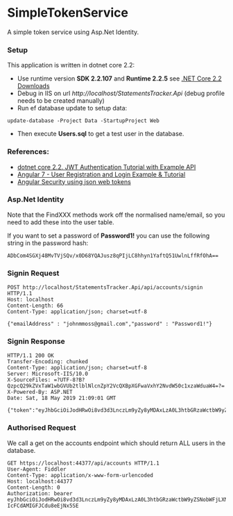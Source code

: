 ﻿# SimpleTokenService

A simple token service using Asp.Net Identity.

### Setup

This application is written in dotnet core 2.2:
* Use runtime version **SDK 2.2.107** and **Runtime 2.2.5** see [.NET Core 2.2 Downloads](https://dotnet.microsoft.com/download/dotnet-core/2.2)
* Debug in IIS on url *http://localhost/StatementsTracker.Api* (debug profile needs to be created manually)
* Run ef database update to setup data:
```
update-database -Project Data -StartupProject Web
```
* Then execute **Users.sql** to get a test user in the database.


### References:

* [dotnet core 2.2. JWT Authentication Tutorial with Example API
](https://jasonwatmore.com/post/2018/08/14/aspnet-core-21-jwt-authentication-tutorial-with-example-api)
* [Angular 7 - User Registration and Login Example & Tutorial](https://jasonwatmore.com/post/2018/10/29/angular-7-user-registration-and-login-example-tutorial#error-interceptor-ts)
* [Angular Security using json web tokens](https://app.pluralsight.com/library/courses/angular-security-json-web-tokens)
### Asp.Net Identity
Note that the FindXXX methods work off the normalised name/email, 
so you need to add these into the user table.

If you want to set a password of **Password1!** you can use the following string in the password hash:

```
ADbCom4SGXj48MvTVjSQv/x0D68YQAJusz8qPIjLC8hhyn1YaftQ51UwlnLffRfOhA==
```

### Signin Request

```
POST http://localhost/StatementsTracker.Api/api/accounts/signin HTTP/1.1
Host: localhost
Content-Length: 66
Content-Type: application/json; charset=utf-8

{"emailAddress" : "johnmmoss@gmail.com","password" : "Password1!"}
```

### Signin Response

```
HTTP/1.1 200 OK
Transfer-Encoding: chunked
Content-Type: application/json; charset=utf-8
Server: Microsoft-IIS/10.0
X-SourceFiles: =?UTF-8?B?QzpcQ29kZVxTaW1wbGVUb2tlblNlcnZpY2VcQXBpXGFwaVxhY2NvdW50c1xzaWduaW4=?=
X-Powered-By: ASP.NET
Date: Sat, 18 May 2019 21:09:01 GMT

{"token":"eyJhbGciOiJodHRwOi8vd3d3LnczLm9yZy8yMDAxLzA0L3htbGRzaWctbW9yZSNobWFjLXNoYTI1NiIsInR5cCI6IkpXVCJ9.eyJzdWIiOiJqb2hubW1vc3NAZ21haWwuY29tIiwibmJmIjoxNTU4MjEzNzI2LCJleHAiOjE1NTgyMTQwMjYsImlzcyI6IkFDTUUiLCJhdWQiOiJldmVyeW9uZSJ9.GmKluj_h8V_JwcEtR6wEpDhnw_sTY_eGbfhUC0bLMkU","expires":"300"}
```


### Authorised Request

We call a get on the accounts endpoint which should return ALL users in the database.

```
GET https://localhost:44377/api/accounts HTTP/1.1
User-Agent: Fiddler
Content-Type: application/x-www-form-urlencoded
Host: localhost:44377
Content-Length: 0
Authorization: bearer eyJhbGciOiJodHRwOi8vd3d3LnczLm9yZy8yMDAxLzA0L3htbGRzaWctbW9yZSNobWFjLXNoYTI1NiIsInR5cCI6IkpXVCJ9.eyJzdWIiOiJqb2hubW1vc3NAZ21haWwuY29tIiwibmJmIjoxNTU4MzY1NjA2LCJleHAiOjE1NTgzNjU5MDYsImlzcyI6IkFDTUUiLCJhdWQiOiJldmVyeW9uZSJ9.cdXOdUjUe0UNWoS0hGc-IcFCdAMIGFJCdu8eEjNx5SE
```